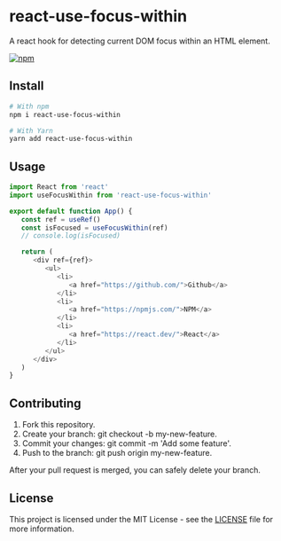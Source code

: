 # react-use-focus-within

A react hook for detecting current DOM focus within an HTML element.

[![npm](https://img.shields.io/npm/v/react-use-focus-within)](https://www.npmjs.com/package/react-use-focus-within)

## Install

```bash
# With npm
npm i react-use-focus-within

# With Yarn
yarn add react-use-focus-within

```

## Usage

```javascript
import React from 'react'
import useFocusWithin from 'react-use-focus-within'

export default function App() {
   const ref = useRef()
   const isFocused = useFocusWithin(ref)
   // console.log(isFocused)

   return (
      <div ref={ref}>
         <ul>
            <li>
               <a href="https://github.com/">Github</a>
            </li>
            <li>
               <a href="https://npmjs.com/">NPM</a>
            </li>
            <li>
               <a href="https://react.dev/">React</a>
            </li>
         </ul>
      </div>
   )
}
```

## Contributing

1. Fork this repository.
2. Create your branch: git checkout -b my-new-feature.
3. Commit your changes: git commit -m 'Add some feature'.
4. Push to the branch: git push origin my-new-feature.

After your pull request is merged, you can safely delete your branch.

## License

This project is licensed under the MIT License - see the [LICENSE](https://github.com/dcooney/react-npm-starter/blob/main/LICENSE) file for more information.

